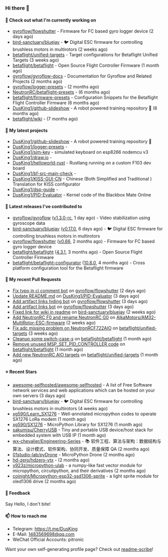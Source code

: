 ### Hi there 👋

#### 👷 Check out what I'm currently working on

- [gyroflow/flowshutter](https://github.com/gyroflow/flowshutter) - Firmware for FC based gyro logger device (2 days ago)
- [bird-sanctuary/bluejay](https://github.com/bird-sanctuary/bluejay) - :bird: Digital ESC firmware for controlling brushless motors in multirotors (2 weeks ago)
- [betaflight/unified-targets](https://github.com/betaflight/unified-targets) - Target configurations for Betaflight Unified Targets (3 weeks ago)
- [betaflight/betaflight](https://github.com/betaflight/betaflight) - Open Source Flight Controller Firmware (1 month ago)
- [gyroflow/gyroflow-docs](https://github.com/gyroflow/gyroflow-docs) - Documentation for Gyroflow and Related Projects (2 months ago)
- [gyroflow/logger-presets](https://github.com/gyroflow/logger-presets) -  (2 months ago)
- [NeutronRC/betaflight-presets](https://github.com/NeutronRC/betaflight-presets) -  (6 months ago)
- [betaflight/firmware-presets](https://github.com/betaflight/firmware-presets) - Configuration Snippets for the Betaflight Flight Controller Firmware (6 months ago)
- [DusKing1/github-slideshow](https://github.com/DusKing1/github-slideshow) - A robot powered training repository :robot: (6 months ago)
- [betaflight/wiki](https://github.com/betaflight/wiki) -  (7 months ago)

#### 🌱 My latest projects

- [DusKing1/github-slideshow](https://github.com/DusKing1/github-slideshow) - A robot powered training repository :robot:
- [DusKing1/logger-presets](https://github.com/DusKing1/logger-presets) - 
- [DusKing1/sim-key](https://github.com/DusKing1/sim-key) - simulated keyboard on esp8266 nodemcu v3
- [DusKing1/draw.io](https://github.com/DusKing1/draw.io) - 
- [DusKing1/helloworld-rust](https://github.com/DusKing1/helloworld-rust) - Rustlang running on a custom F103 dev board
- [DusKing1/bf-src-main-check](https://github.com/DusKing1/bf-src-main-check) - 
- [DusKing1/KISS-GUI-CN](https://github.com/DusKing1/KISS-GUI-CN) - Chinese (Both Simplified and Traditional ) Translation for KISS configurator
- [DusKing1/dsp-guide](https://github.com/DusKing1/dsp-guide) - 
- [DusKing1/PID-Evaluator](https://github.com/DusKing1/PID-Evaluator) - Kernel code of the Blackbox Mate Online

#### 🔭 Latest releases I've contributed to

- [gyroflow/gyroflow](https://github.com/gyroflow/gyroflow) ([v1.3.0-rc](https://github.com/gyroflow/gyroflow/releases/tag/v1.3.0-rc), 1 day ago) - Video stabilization using gyroscope data
- [bird-sanctuary/bluejay](https://github.com/bird-sanctuary/bluejay) ([v0.17.0](https://github.com/bird-sanctuary/bluejay/releases/tag/v0.17.0), 6 days ago) - :bird: Digital ESC firmware for controlling brushless motors in multirotors
- [gyroflow/flowshutter](https://github.com/gyroflow/flowshutter) ([v0.66](https://github.com/gyroflow/flowshutter/releases/tag/v0.66), 2 months ago) - Firmware for FC based gyro logger device
- [betaflight/betaflight](https://github.com/betaflight/betaflight) ([4.3.1](https://github.com/betaflight/betaflight/releases/tag/4.3.1), 3 months ago) - Open Source Flight Controller Firmware
- [betaflight/betaflight-configurator](https://github.com/betaflight/betaflight-configurator) ([10.8.0](https://github.com/betaflight/betaflight-configurator/releases/tag/10.8.0), 4 months ago) - Cross platform configuration tool for the Betaflight firmware

#### 🔨 My recent Pull Requests

- [Fix typo in ci comment bot](https://github.com/gyroflow/flowshutter/pull/154) on [gyroflow/flowshutter](https://github.com/gyroflow/flowshutter) (2 days ago)
- [Update README.md](https://github.com/DusKing1/PID-Evaluator/pull/29) on [DusKing1/PID-Evaluator](https://github.com/DusKing1/PID-Evaluator) (3 days ago)
- [Add artifact links hiding bot](https://github.com/gyroflow/flowshutter/pull/153) on [gyroflow/flowshutter](https://github.com/gyroflow/flowshutter) (3 days ago)
- [Add artifact links bot](https://github.com/gyroflow/flowshutter/pull/152) on [gyroflow/flowshutter](https://github.com/gyroflow/flowshutter) (3 days ago)
- [Fixed link for wiki in readme](https://github.com/bird-sanctuary/bluejay/pull/23) on [bird-sanctuary/bluejay](https://github.com/bird-sanctuary/bluejay) (2 weeks ago)
- [Add NeutronRC F0 and rename NeutronRC G0](https://github.com/AlkaMotors/AM32-MultiRotor-ESC-firmware/pull/91) on [AlkaMotors/AM32-MultiRotor-ESC-firmware](https://github.com/AlkaMotors/AM32-MultiRotor-ESC-firmware) (2 weeks ago)
- [Fix adc missing problem on NeutronRCF722AIO](https://github.com/betaflight/unified-targets/pull/676) on [betaflight/unified-targets](https://github.com/betaflight/unified-targets) (3 weeks ago)
- [Cleanup some switch-case-s](https://github.com/betaflight/betaflight/pull/11810) on [betaflight/betaflight](https://github.com/betaflight/betaflight) (1 month ago)
- [Remove unused MSP_SET_PID_CONTROLLER code](https://github.com/betaflight/betaflight/pull/11808) on [betaflight/betaflight](https://github.com/betaflight/betaflight) (1 month ago)
- [Add new NeutronRC AIO targets](https://github.com/betaflight/unified-targets/pull/663) on [betaflight/unified-targets](https://github.com/betaflight/unified-targets) (1 month ago)

#### ⭐ Recent Stars

- [awesome-selfhosted/awesome-selfhosted](https://github.com/awesome-selfhosted/awesome-selfhosted) - A list of Free Software network services and web applications which can be hosted on your own servers (3 days ago)
- [bird-sanctuary/bluejay](https://github.com/bird-sanctuary/bluejay) - :bird: Digital ESC firmware for controlling brushless motors in multirotors (4 weeks ago)
- [xg590/Learn_SX1276](https://github.com/xg590/Learn_SX1276) - Well-annotated micropython codes to operate SX1276 LoRa modem (1 month ago)
- [xg590/SX1276](https://github.com/xg590/SX1276) - MicroPython Library for SX1276 (1 month ago)
- [sakumisu/CherryUSB](https://github.com/sakumisu/CherryUSB) - Tiny and portable USB device/host stack for embedded system with USB IP (1 month ago)
- [wx-chevalier/Engineering-Series](https://github.com/wx-chevalier/Engineering-Series) - :books: 软件工程、算法与架构：数据结构与算法、设计模式、软件架构、协同开发、质量保障 QA (2 months ago)
- [01studio-lab/pyDrone](https://github.com/01studio-lab/pyDrone) - MicroPython Drone (2 months ago)
- [hd-zero/hdzero-vtx](https://github.com/hd-zero/hdzero-vtx) -  (2 months ago)
- [v923z/micropython-ulab](https://github.com/v923z/micropython-ulab) - a numpy-like fast vector module for micropython, circuitpython, and their derivatives (2 months ago)
- [coinight/Micropython-esp32-ssd1306-sprite](https://github.com/coinight/Micropython-esp32-ssd1306-sprite) - a light sprite module for oled1306 drive (2 months ago)

#### 💬 Feedback

Say Hello, I don't bite!

#### 📫 How to reach me

- Telegram: https://t.me/DusKing
- E-Mail: 1483569698@qq.com
- WeChat Official Accounts: pitronic

Want your own self-generating profile page? Check out [readme-scribe](https://github.com/muesli/readme-scribe)!
